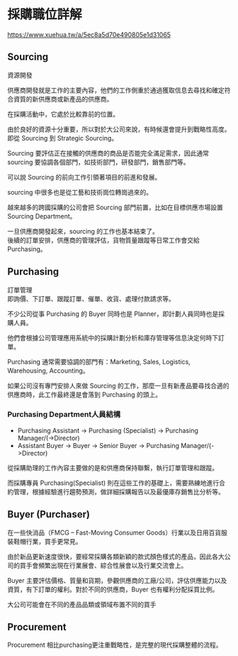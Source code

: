 # 採購職位詳解

https://www.xuehua.tw/a/5ec8a5d70e490805e1d31065

## Sourcing

資源開發

供應商開發就是工作的主要內容，他們的工作側重於通過獲取信息去尋找和確定符合資質的新供應商或新產品的供應商。

在採購活動中，它處於比較靠前的位置。

由於良好的資源十分重要，所以對於大公司來說，有時候還會提升到戰略性高度。  
即從 Sourcing 到 Strategic Sourcing。

Sourcing 要評估正在接觸的供應商的商品是否能完全滿足需求，因此通常 sourcing 要協調各個部門，如技術部門，研發部門，銷售部門等。

可以說 Sourcing 的前向工作引領著項目的前進和發展。

sourcing 中很多也是從工藝和技術崗位轉崗過來的。

越來越多的跨國採購的公司會把 Sourcing 部門前置，比如在目標供應市場設置 Sourcing Department。

一旦供應商開發起來，sourcing 的工作也基本結束了。  
後續的訂單安排，供應商的管理評估，貨物質量跟蹤等日常工作會交給 Purchasing。

## Purchasing

訂單管理  
即詢價、下訂單、跟蹤訂單、催單、收貨、處理付款請求等。

不少公司從事 Purchasing 的 Buyer 同時也是 Planner，即計劃人員同時也是採購人員。

他們會根據公司管理應用系統中的採購計劃分析和庫存管理等信息決定何時下訂單。

Purchasing 通常需要協調的部門有：Marketing, Sales, Logistics, Warehousing, Accounting。

如果公司沒有專門安排人來做 Sourcing 的工作，那麼一旦有新產品要尋找合適的供應商時，此工作最終還是會落到 Purchasing 的頭上。

### Purchasing Department人員結構

- Purchasing Assistant -> Purchasing (Specialist) -> Purchasing Manager/(->Director)
- Assistant Buyer -> Buyer -> Senior Buyer -> Purchasing Manager/(->Director)

從採購助理的工作內容主要做的是和供應商保持聯繫，執行訂單管理和跟蹤。

而採購專員 Purchasing(Specialist) 則在這些工作的基礎上，需要熟練地進行合約管理，根據經驗進行趨勢預測，做詳細採購報告以及最優庫存銷售比分析等。

## Buyer (Purchaser)

在一些快消品（FMCG – Fast-Moving Consumer Goods）行業以及日用百貨服裝鞋帽行業，買手更常見。

由於新品更新速度很快，要經常採購各類新穎的款式顏色樣式的產品，因此各大公司的買手會頻繁出現在行業展會、綜合性展會以及行業交流會上。

Buyer 主要評估價格、質量和貨期，參觀供應商的工廠/公司，評估供應能力以及資質，有下訂單的權利。對於不同的供應商，Buyer 也有權利分配採買比例。

大公司可能會在不同的產品品類或領域布置不同的買手

## Procurement

Procurement 相比purchasing更注重戰略性，是完整的現代採購整體的流程。
